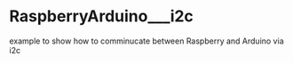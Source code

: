 RaspberryArduino___i2c
======================

example to show how to comminucate between Raspberry and Arduino via i2c
